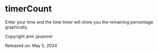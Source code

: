 # timerCount

Enter your time and the time timer will show you the remaining percentage graphically.

Copyright amir javanmir

Released on: May 5, 2024
